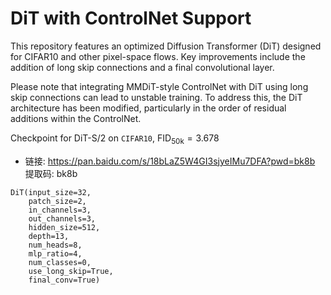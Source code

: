# DiT with ControlNet Support

This repository features an optimized Diffusion Transformer (DiT) designed for CIFAR10 and other pixel-space flows. Key improvements include the addition of long skip connections and a final convolutional layer.

Please note that integrating MMDiT-style ControlNet with DiT using long skip connections can lead to unstable training. To address this, the DiT architecture has been modified, particularly in the order of residual additions within the ControlNet.

Checkpoint for DiT-S/2 on `CIFAR10`, $\text{FID}_{50 \text{k}} = 3.678$
- 链接: https://pan.baidu.com/s/18bLaZ5W4GI3sjyeIMu7DFA?pwd=bk8b 提取码: bk8b

``` python3
DiT(input_size=32,
    patch_size=2,
    in_channels=3,
    out_channels=3,
    hidden_size=512,
    depth=13,
    num_heads=8,
    mlp_ratio=4,
    num_classes=0,
    use_long_skip=True,
    final_conv=True)
```

